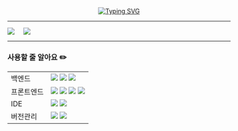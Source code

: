 
<div style="text-align: center;">
  <a href="https://git.io/typing-svg">
    <img src="https://readme-typing-svg.demolab.com?font=Roboto+Mono&weight=500&size=30&duration=4000&pause=1000&color=000000&background=FFFFFF9F&center=true&vCenter=true&multiline=true&width=600&height=100&lines=%F0%9F%90%B2Won+Young%F0%9F%90%B2" alt="Typing SVG" />
  </a>
</div>


---

<div style="display: flex; gap: 20px;">
  <a href="https://github.com/wonyoungE/github-readme-stats">
    <img src="https://github-readme-stats.vercel.app/api?username=wonyoungE" />
  </a>
  <a href="https://github.com/wonyoungE/github-readme-stats">
    <img src="https://github-readme-stats.vercel.app/api/top-langs/?username=wonyoungE" />
  </a>
</div>

---

### 사용할 줄 알아요 ✏️
<table>
  <tr>
    <td style="weight: bold">백엔드</td>
    <td><img src="https://img.shields.io/badge/JAVA-007396?style=for-the-badge&logo=java&logoColor=white"> <img src="https://img.shields.io/badge/spring-6DB33F?style=for-the-badge&logo=spring&logoColor=white"> <img src="https://img.shields.io/badge/Spring Boot-6DB33F?style=for-the-badge&logo=springboot&logoColor=white"> </td>
  </tr>
  <tr>
    <td style="weight: bold">프론트엔드</td>
    <td><img src="https://img.shields.io/badge/JavaScript-F7DF1E?style=for-the-badge&logo=javascript&logoColor=white"> <img src="https://img.shields.io/badge/React-61DAFB?style=for-the-badge&logo=react&logoColor=white">  <img src="https://img.shields.io/badge/HTML5-E34F26?style=for-the-badge&logo=html5&logoColor=white"> <img src="https://img.shields.io/badge/CSS3-1572B6?style=for-the-badge&logo=css3&logoColor=white">  </td>
  </tr>
  <tr>
    <td style="weight: bold">IDE</td>
    <td><img src="https://img.shields.io/badge/Eclipse IDE-2C2255?style=for-the-badge&logo=eclipseide&logoColor=white"> <img src="https://img.shields.io/badge/VS Code-007ACC?style=for-the-badge&logo=visualstudiocode&logoColor=white"> </td>
  </tr>
  <tr>
    <td style="weight: bold">버전관리</td>
    <td><img src="https://img.shields.io/badge/GIT-F05032?style=for-the-badge&logo=git&logoColor=white"> <img src="https://img.shields.io/badge/Github-181717?style=for-the-badge&logo=github&logoColor=white">  </td>
  </tr>
</table>

